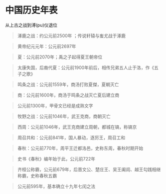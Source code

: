 # 中国历史年表

从上古之战到溥(pu)仪退位

> 涿鹿之战：约公元前2500年 ；传说轩辕与蚩尤战于涿鹿

> 黄帝纪元元年：公元前2697年

> 夏：公元前2070年；禹之子起得夏王朝帝位

> 太康失国，后裔代夏：公元前1900年前后，相传兄弟五人止于洛，作《五子之歌》

> 鸣条之战：公元前1559年，商汤打败夏傑，夏朝灭亡

> 商：公元前1600年，商汤于鸣条之战灭亡夏后建立商

> 公元前1300年，甲骨文已经是成熟文字

> 牧野之战：公元前1046年，武王克商，商朝灭亡

> 西周：公元前1046年，武王克商建立周朝，都城在镐，称镐京

> 周召共和：公元前841年，国人暴动，逐厉王，周召工和

> 春秋：公元前770年，周平王迁都洛邑，史称东周，春秋时期开始

> 史书《春秋》编年始于此，公元前722年

> 齐桓公称霸，公元前679年，后晋文公、楚庄王、吴王阖闾、越王勾践相继称霸，史称春秋五霸

> 公元前595年，基本确立十九年七闰之法


